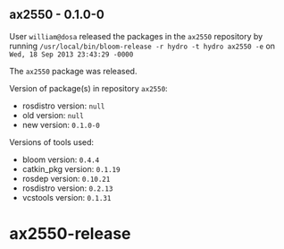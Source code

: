 ## ax2550 - 0.1.0-0

User `william@dosa` released the packages in the `ax2550` repository by running `/usr/local/bin/bloom-release -r hydro -t hydro ax2550 -e` on `Wed, 18 Sep 2013 23:43:29 -0000`

The `ax2550` package was released.

Version of package(s) in repository `ax2550`:
- rosdistro version: `null`
- old version: `null`
- new version: `0.1.0-0`

Versions of tools used:
- bloom version: `0.4.4`
- catkin_pkg version: `0.1.19`
- rosdep version: `0.10.21`
- rosdistro version: `0.2.13`
- vcstools version: `0.1.31`


ax2550-release
==============

